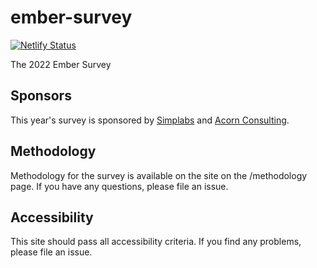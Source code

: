 # ember-survey

[![Netlify Status](https://api.netlify.com/api/v1/badges/b03635d0-fc5a-471f-84c1-800a4ec74633/deploy-status)](https://app.netlify.com/sites/2022-ember-survey/deploys)

The 2022 Ember Survey

## Sponsors

This year's survey is sponsored by [Simplabs](https://simplabs.com/) and [Acorn Consulting](https://www.acornwebconsultants.com/).

## Methodology

Methodology for the survey is available on the site on the /methodology page.
If you have any questions, please file an issue.


## Accessibility

This site should pass all accessibility criteria. If you find any problems, please file an issue.
